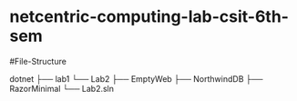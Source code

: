 # netcentric-computing-lab-csit-6th-sem
#File-Structure 

dotnet
├── lab1
└── Lab2
    ├── EmptyWeb
    ├── NorthwindDB
    ├── RazorMinimal
    └── Lab2.sln
